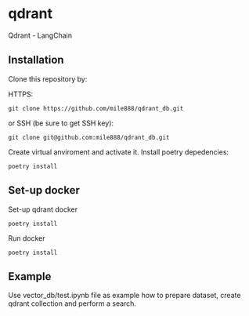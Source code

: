 # qdrant
Qdrant - LangChain

## Installation
Clone this repository by:

HTTPS:
```
git clone https://github.com/mile888/qdrant_db.git
```
or SSH (be sure to get SSH key):
```
git clone git@github.com:mile888/qdrant_db.git
```

Create virtual anviroment and activate it.
Install poetry depedencies:
```
poetry install 
```

## Set-up docker
Set-up qdrant docker
```
poetry install 
```

Run docker
```
poetry install 
```

## Example
Use vector_db/test.ipynb file as example how to prepare dataset, create qdrant collection and perform a search.

